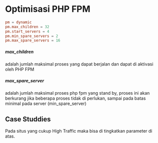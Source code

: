 # Optimisasi PHP FPM
```conf
pm = dynamic
pm.max_children = 32
pm.start_servers = 4
pm.min_spare_servers = 2
pm.max_spare_servers = 16
```

##### max_children
adalah jumlah maksimal proses yang dapat berjalan dan dapat di aktivasi oleh PHP FPM

##### max_spare_server
adalah jumlah maksimal proses php fpm yang stand by, proses ini akan berkurang jika beberapa proses tidak di perlukan, sampai pada batas minimal pada server (min_spare_server)


## Case Studdies
Pada situs yang cukup High Traffic maka bisa di tingkatkan parameter di atas.
